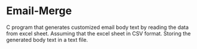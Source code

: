 # Email-Merge
C program that generates customized email body text by reading the data from excel sheet. Assuming that the excel sheet in CSV format. Storing the generated body text in a text file.
